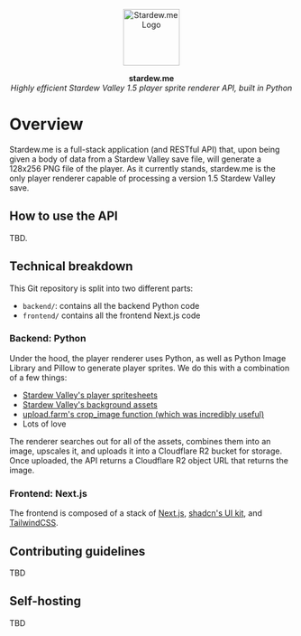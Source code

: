 <p align="center">
    <img align=center src="https://stardew.me/assets/logo.png" alt="Stardew.me Logo" width="100" /></br>
</p>

<p align="center">
    <strong>stardew.me</strong></br>
    <i>Highly efficient Stardew Valley 1.5 player sprite renderer API, built in Python</i>
</p>

# Overview

Stardew.me is a full-stack application (and RESTful API) that, upon being given a body of data from a Stardew Valley save file, will generate a 128x256 PNG file of the player. As it currently stands, stardew.me is the only player renderer capable of processing a version 1.5 Stardew Valley save.

## How to use the API
TBD.

## Technical breakdown
This Git repository is split into two different parts:
- `backend/`: contains all the backend Python code
- `frontend/` contains all the frontend Next.js code

### Backend: Python

Under the hood, the player renderer uses Python, as well as Python Image Library and Pillow to generate player sprites. We do this with a combination of a few things:
- [Stardew Valley's player spritesheets](https://stardewvalley.net)
- [Stardew Valley's background assets](https://stardewvalley.net)
- [upload.farm's crop_image function (which was incredibly useful)](https://github.com/Sketchy502/SDV-Summary/blob/4f116374650998ddad7aa48713e2619df565e3b9/sdv/getSprite.py)
- Lots of love

The renderer searches out for all of the assets, combines them into an image, upscales it, and uploads it into a Cloudflare R2 bucket for storage. Once uploaded, the API returns a Cloudflare R2 object URL that returns the image.

### Frontend: Next.js
The frontend is composed of a stack of [Next.js](https://nextjs.org), [shadcn's UI kit](https://ui.shadcn.com), and [TailwindCSS](https://tailwindcss.com).

## Contributing guidelines
TBD

## Self-hosting
TBD
